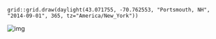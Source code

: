     grid::grid.draw(daylight(43.071755, -70.762553, "Portsmouth, NH", "2014-09-01", 365, tz="America/New_York"))

![img](https://rud.is/dl/sunrise.png)